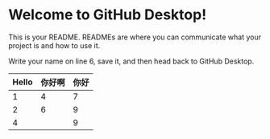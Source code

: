 # Welcome to GitHub Desktop!

This is your README. READMEs are where you can communicate what your project is and how to use it.

Write your name on line 6, save it, and then head back to GitHub Desktop.



| Hello | 你好啊 | 你好 |
| ----- | ------ | ---- |
| 1     | 4      | 7    |
| 2     | 6      | 9    |
| 4     |        | 9    |


